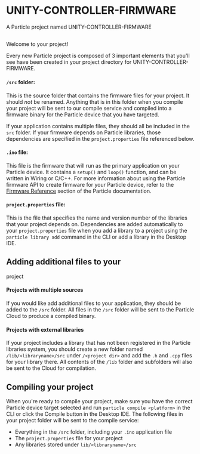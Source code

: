 # UNITY-CONTROLLER-FIRMWARE

A Particle project named UNITY-CONTROLLER-FIRMWARE

## 
Welcome to your project!

Every new Particle project is composed of 3 important 
elements that you'll see have been created in your project directory for UNITY-CONTROLLER-FIRMWARE.


#### ```/src``` folder:  
This is the source folder that 
contains the firmware files for your project. It should *not* be renamed. 
Anything that is in this folder when you compile your project will be sent to our 
compile service and compiled into a firmware binary for the Particle device that you have targeted.

If your application contains multiple files, they should 
all be included in the `src` folder. If your firmware depends on Particle libraries, those dependencies are specified in the `project.properties` file referenced 
below.


#### ```.ino``` file:
This file is the firmware that will run as the primary application on your Particle device. It contains a `setup()` and `loop()` function,
 and can be written in Wiring or C/C++. For more information about using the Particle firmware API to create firmware for your Particle device, refer to the 
[Firmware Reference](https://docs.particle.io/reference/firmware/) section of the Particle documentation.


#### ```project.properties``` file:  
This is the file 
that specifies the name and version number of the libraries that your project depends on. Dependencies are added automatically to your `project.properties` 
file when you add a library to a project using the `particle library add` command in the CLI or add a library in the Desktop IDE.

## Adding additional files to your
 project


#### Projects with multiple sources 
	
If you would like add additional files to your application, they should be added to the `/src` folder. All files in the
 `/src` folder will be sent to the Particle Cloud to produce a compiled binary.


#### Projects with external libraries


If your project includes a library that has not been registered in the Particle libraries system, you should create a new folder named `/lib/<libraryname>/src` 
under `/<project dir>` and add the `.h` and `.cpp` files for your library there. All contents of the `/lib` folder and subfolders will also be sent to the Cloud 
for compilation.



## Compiling your project

When you're 
ready to compile your project, make sure you have the correct Particle device target selected and run `particle compile <platform>` in the CLI or click the Compile 
button in the Desktop IDE. The following files in your project folder will be sent to the compile service:

- Everything in the `/src` folder, including your `.ino` 
application file
- The `project.properties` file for your project
- Any libraries stored under `lib/<libraryname>/src`